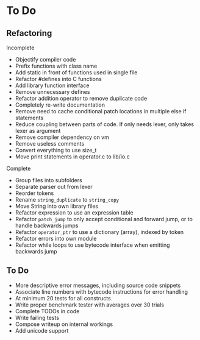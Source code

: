 
To Do
=====


## Refactoring

Incomplete

* Objectify compiler code
* Prefix functions with class name
* Add static in front of functions used in single file
* Refactor #defines into C functions
* Add library function interface
* Remove unnecessary defines
* Refactor addition operator to remove duplicate code
* Completely re-write documentation
* Remove need to cache conditional patch locations in multiple else if statements
* Reduce coupling between parts of code. If only needs lexer, only takes lexer as argument
* Remove compiler dependency on vm
* Remove useless comments
* Convert everything to use size_t
* Move print statements in operator.c to lib/io.c

Complete

* Group files into subfolders
* Separate parser out from lexer
* Reorder tokens
* Rename `string_duplicate` to `string_copy`
* Move String into own library files
* Refactor expression to use an expression table
* Refactor `patch_jump` to only accept conditional and forward jump, or to handle backwards jumps
* Refactor `operator_ptr` to use a dictionary (array), indexed by token
* Refactor errors into own module
* Refactor while loops to use bytecode interface when emitting backwards jump


## To Do

* More descriptive error messages, including source code snippets
* Associate line numbers with bytecode instructions for error handling
* At minimum 20 tests for all constructs
* Write proper benchmark tester with averages over 30 trials
* Complete TODOs in code
* Write failing tests
* Compose writeup on internal workings
* Add unicode support
